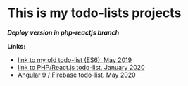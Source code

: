 # This is my todo-lists projects

***Deploy version in php-reactjs branch***

**Links:**
* [link to my old todo-list (ES6). May 2019](http://tremendous-carriage.surge.sh/)
* [link to PHP/React.js todo-list. January 2020](https://todo-list-php-reactjs.herokuapp.com/)
* [Angular 9 / Firebase todo-list. May 2020](http://angular-todo-list.surge.sh/)
